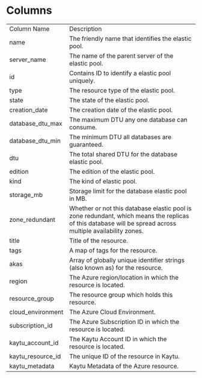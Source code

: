 # Columns  

<table>
	<tr><td>Column Name</td><td>Description</td></tr>
	<tr><td>name</td><td>The friendly name that identifies the elastic pool.</td></tr>
	<tr><td>server_name</td><td>The name of the parent server of the elastic pool.</td></tr>
	<tr><td>id</td><td>Contains ID to identify a elastic pool uniquely.</td></tr>
	<tr><td>type</td><td>The resource type of the elastic pool.</td></tr>
	<tr><td>state</td><td>The state of the elastic pool.</td></tr>
	<tr><td>creation_date</td><td>The creation date of the elastic pool.</td></tr>
	<tr><td>database_dtu_max</td><td>The maximum DTU any one database can consume.</td></tr>
	<tr><td>database_dtu_min</td><td>The minimum DTU all databases are guaranteed.</td></tr>
	<tr><td>dtu</td><td>The total shared DTU for the database elastic pool.</td></tr>
	<tr><td>edition</td><td>The edition of the elastic pool.</td></tr>
	<tr><td>kind</td><td>The kind of elastic pool.</td></tr>
	<tr><td>storage_mb</td><td>Storage limit for the database elastic pool in MB.</td></tr>
	<tr><td>zone_redundant</td><td>Whether or not this database elastic pool is zone redundant, which means the replicas of this database will be spread across multiple availability zones.</td></tr>
	<tr><td>title</td><td>Title of the resource.</td></tr>
	<tr><td>tags</td><td>A map of tags for the resource.</td></tr>
	<tr><td>akas</td><td>Array of globally unique identifier strings (also known as) for the resource.</td></tr>
	<tr><td>region</td><td>The Azure region/location in which the resource is located.</td></tr>
	<tr><td>resource_group</td><td>The resource group which holds this resource.</td></tr>
	<tr><td>cloud_environment</td><td>The Azure Cloud Environment.</td></tr>
	<tr><td>subscription_id</td><td>The Azure Subscription ID in which the resource is located.</td></tr>
	<tr><td>kaytu_account_id</td><td>The Kaytu Account ID in which the resource is located.</td></tr>
	<tr><td>kaytu_resource_id</td><td>The unique ID of the resource in Kaytu.</td></tr>
	<tr><td>kaytu_metadata</td><td>Kaytu Metadata of the Azure resource.</td></tr>
</table>